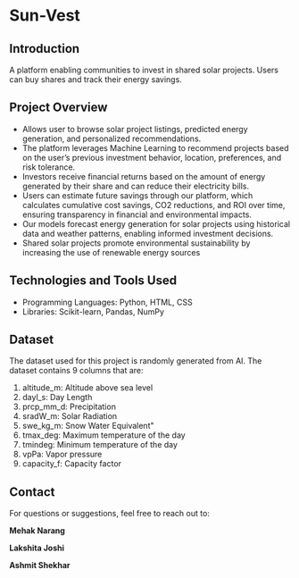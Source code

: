 # Sun-Vest
## Introduction
A platform enabling communities to invest in shared solar projects. Users can buy shares and track their energy savings.

## Project Overview
* Allows user to browse solar project listings, predicted energy generation, and personalized recommendations.
* The platform leverages Machine Learning to recommend projects based on the user’s previous investment behavior, location, preferences, and risk tolerance.
* Investors receive financial returns based on the amount of energy generated by their share and can reduce their electricity bills.
* Users can estimate future savings through our platform, which calculates cumulative cost savings, CO2 reductions, and ROI over time, ensuring transparency in financial and environmental impacts.
* Our models forecast energy generation for solar projects using historical data and weather patterns, enabling informed investment decisions.
* Shared solar projects promote environmental sustainability by increasing the use of renewable energy sources

## Technologies and Tools Used
* Programming Languages: Python, HTML, CSS 
* Libraries: Scikit-learn, Pandas, NumPy

## Dataset
The dataset used for this project is randomly generated from AI.
The dataset contains 9 columns that are:
1.	altitude_m: Altitude above sea level 
2.	dayl_s:  Day Length
3.	prcp_mm_d: Precipitation 
4.	sradW_m: Solar Radiation
5.	swe_kg_m: Snow Water Equivalent" 
6.	tmax_deg: Maximum temperature of the day 
7.	tmindeg: Minimum temperature of the day
8.	vpPa: Vapor pressure
9.	capacity_f: Capacity factor


## Contact
For questions or suggestions, feel free to reach out to: 

**Mehak Narang**

**Lakshita Joshi**

**Ashmit Shekhar**




